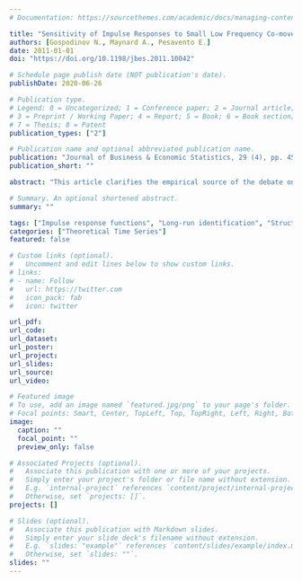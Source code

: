 ```yaml
---
# Documentation: https://sourcethemes.com/academic/docs/managing-content/

title: "Sensitivity of Impulse Responses to Small Low Frequency Co-movements: Reconciling the Evidence on the Effects of Technology Shocks"
authors: [Gospodinov N., Maynard A., Pesavento E.]
date: 2011-01-01
doi: "https://doi.org/10.1198/jbes.2011.10042"

# Schedule page publish date (NOT publication's date).
publishDate: 2020-06-26

# Publication type.
# Legend: 0 = Uncategorized; 1 = Conference paper; 2 = Journal article;
# 3 = Preprint / Working Paper; 4 = Report; 5 = Book; 6 = Book section;
# 7 = Thesis; 8 = Patent
publication_types: ["2"]

# Publication name and optional abbreviated publication name.
publication: "Journal of Business & Economic Statistics, 29 (4), pp. 455-467"
publication_short: ""

abstract: "This article clarifies the empirical source of the debate on the effect of technology shocks on hours worked. We find that the contrasting conclusions from levels and differenced vector autoregression specifications, documented in the literature, can be explained by a small low-frequency comovement between hours worked and productivity growth that gives rise to a discontinuity in the solution for the structural coefficients identified by long-run restrictions. Whereas the low-frequency comovement is allowed for in the levels specification, it is implicitly set to 0 in the differenced vector autoregression. Consequently, even when the root of hours is very close to 1 and the low-frequency comovement is quite small, removing it can give rise to biases of sufficient size to account for the empirical difference between the two specifications."

# Summary. An optional shortened abstract.
summary: ""

tags: ["Impulse response functions", "Long-run identification", "Structural VAR"]
categories: ["Theoretical Time Series"]
featured: false

# Custom links (optional).
#   Uncomment and edit lines below to show custom links.
# links:
# - name: Follow
#   url: https://twitter.com
#   icon_pack: fab
#   icon: twitter

url_pdf: 
url_code:
url_dataset:
url_poster:
url_project:
url_slides:
url_source:
url_video:

# Featured image
# To use, add an image named `featured.jpg/png` to your page's folder. 
# Focal points: Smart, Center, TopLeft, Top, TopRight, Left, Right, BottomLeft, Bottom, BottomRight.
image:
  caption: ""
  focal_point: ""
  preview_only: false

# Associated Projects (optional).
#   Associate this publication with one or more of your projects.
#   Simply enter your project's folder or file name without extension.
#   E.g. `internal-project` references `content/project/internal-project/index.md`.
#   Otherwise, set `projects: []`.
projects: []

# Slides (optional).
#   Associate this publication with Markdown slides.
#   Simply enter your slide deck's filename without extension.
#   E.g. `slides: "example"` references `content/slides/example/index.md`.
#   Otherwise, set `slides: ""`.
slides: ""
---
```

